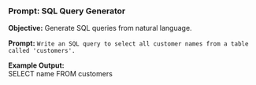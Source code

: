 ### **Prompt: SQL Query Generator**

**Objective:** Generate SQL queries from natural language.

**Prompt:**
```Write an SQL query to select all customer names from a table called 'customers'.```

**Example Output:**\
SELECT name FROM customers
